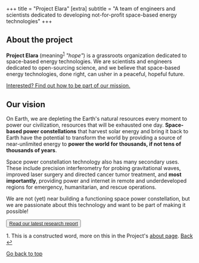 +++
title = "Project Elara"
[extra]
subtitle = "A team of engineers and scientists dedicated to developing not-for-profit space-based energy technologies"
+++

## About the project

**Project Elara** (meaning<span id="footnote-name-ref"></span><sup><a href="#footnote-name">1</a></sup> _"hope"_) is a grassroots organization dedicated to space-based energy technologies. We are scientists and engineers dedicated to open-sourcing science, and we believe that space-based energy technologies, done right, can usher in a peaceful, hopeful future. 

[Interested? Find out how to be part of our mission.](@/contribute.md)

## Our vision

On Earth, we are depleting the Earth's natural resources every moment to power our civilization, resources that will be exhausted one day. **Space-based power constellations** that harvest solar energy and bring it back to Earth have the potential to transform the world by providing a source of near-unlimited energy to **power the world for thousands, if not tens of thousands of years**.

Space power constellation technology also has many secondary uses. These include precision interferometry for probing gravitational waves, improved laser surgery and directed cancer tumor treatment, and **most importantly**, providing power and internet in remote and underdeveloped regions for emergency, humanitarian, and rescue operations.

We are not (yet) near building a functioning space power constellation, but we are passionate about this technology and want to be part of making it possible!

<button class="btn bg-accent">
	<a href="https://elaraproject.github.io/2024-research-report/">Read our latest research report</a>
</button>

<p id="footnote-name"><a>1.</a> This is a constructed word, more on this in the Project's <a href="/about">about page</a>. <a href="#footnote-name-ref">Back &#8617;</a></p>

<a href="#index">Go back to top</a>

